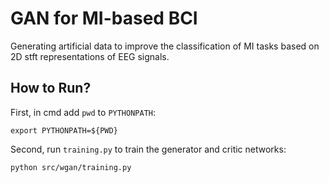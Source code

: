 # GAN for MI-based BCI

Generating artificial data to improve the classification of MI tasks based on 2D stft representations of EEG signals.

## How to Run?

First, in cmd add `pwd` to `PYTHONPATH`:
```
export PYTHONPATH=${PWD}
```

Second, run `training.py` to train the generator and critic networks:
```
python src/wgan/training.py
```
